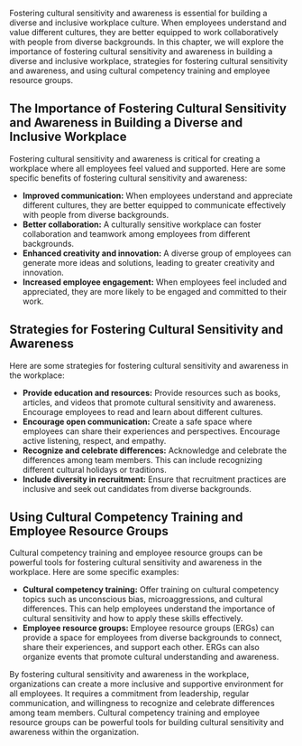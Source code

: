 
Fostering cultural sensitivity and awareness is essential for building a diverse and inclusive workplace culture. When employees understand and value different cultures, they are better equipped to work collaboratively with people from diverse backgrounds. In this chapter, we will explore the importance of fostering cultural sensitivity and awareness in building a diverse and inclusive workplace, strategies for fostering cultural sensitivity and awareness, and using cultural competency training and employee resource groups.

The Importance of Fostering Cultural Sensitivity and Awareness in Building a Diverse and Inclusive Workplace
------------------------------------------------------------------------------------------------------------

Fostering cultural sensitivity and awareness is critical for creating a workplace where all employees feel valued and supported. Here are some specific benefits of fostering cultural sensitivity and awareness:

* **Improved communication:** When employees understand and appreciate different cultures, they are better equipped to communicate effectively with people from diverse backgrounds.
* **Better collaboration:** A culturally sensitive workplace can foster collaboration and teamwork among employees from different backgrounds.
* **Enhanced creativity and innovation:** A diverse group of employees can generate more ideas and solutions, leading to greater creativity and innovation.
* **Increased employee engagement:** When employees feel included and appreciated, they are more likely to be engaged and committed to their work.

Strategies for Fostering Cultural Sensitivity and Awareness
-----------------------------------------------------------

Here are some strategies for fostering cultural sensitivity and awareness in the workplace:

* **Provide education and resources:** Provide resources such as books, articles, and videos that promote cultural sensitivity and awareness. Encourage employees to read and learn about different cultures.
* **Encourage open communication:** Create a safe space where employees can share their experiences and perspectives. Encourage active listening, respect, and empathy.
* **Recognize and celebrate differences:** Acknowledge and celebrate the differences among team members. This can include recognizing different cultural holidays or traditions.
* **Include diversity in recruitment:** Ensure that recruitment practices are inclusive and seek out candidates from diverse backgrounds.

Using Cultural Competency Training and Employee Resource Groups
---------------------------------------------------------------

Cultural competency training and employee resource groups can be powerful tools for fostering cultural sensitivity and awareness in the workplace. Here are some specific examples:

* **Cultural competency training:** Offer training on cultural competency topics such as unconscious bias, microaggressions, and cultural differences. This can help employees understand the importance of cultural sensitivity and how to apply these skills effectively.
* **Employee resource groups:** Employee resource groups (ERGs) can provide a space for employees from diverse backgrounds to connect, share their experiences, and support each other. ERGs can also organize events that promote cultural understanding and awareness.

By fostering cultural sensitivity and awareness in the workplace, organizations can create a more inclusive and supportive environment for all employees. It requires a commitment from leadership, regular communication, and willingness to recognize and celebrate differences among team members. Cultural competency training and employee resource groups can be powerful tools for building cultural sensitivity and awareness within the organization.
